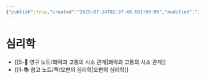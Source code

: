 ```yaml
---
{"publish":true,"created":"2025-07-24T02:37:49.601+09:00","modified":"2025-08-01T00:19:45.535+09:00","cssclasses":""}
---
```


# 심리학
- [[5-💎 영구 노트/쾌락과 고통의 시소 관계\|쾌락과 고통의 시소 관계]]
- [[1-📚 참고 노트/책/오판의 심리학\|오판의 심리학]]

